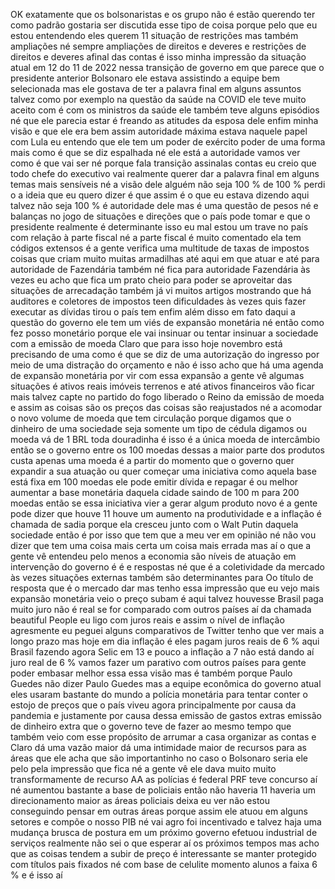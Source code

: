 OK exatamente que os bolsonaristas e os grupo não é estão querendo ter como padrão gostaria ser discutida esse tipo de coisa porque pelo que eu estou entendendo eles querem 11 situação de restrições mas também ampliações né sempre ampliações de direitos e deveres e restrições de direitos e deveres afinal das contas é isso minha impressão da situação atual em 12 do 11 de 2022 nessa transição de governo em que parece que o presidente anterior Bolsonaro ele estava assistindo a equipe bem selecionada mas ele gostava de ter a palavra final em alguns assuntos talvez como por exemplo na questão da saúde na COVID ele teve muito aceito com é com os ministros da saúde ele também teve alguns episódios né que ele parecia estar é freando as atitudes da esposa dele enfim minha visão e que ele era bem assim autoridade máxima estava naquele papel com Lula eu entendo que ele tem um poder de exército poder de uma forma mais como é que se diz espalhada né ele está a autoridade vamos ver como é que vai ser né porque fala transição assinalas contas eu creio que todo chefe do executivo vai realmente querer dar a palavra final em alguns temas mais sensíveis né a visão dele alguém não seja 100 % de 100 % perdi o a ideia que eu quero dizer é que assim é o que eu estava dizendo aqui talvez não seja 100 % é autoridade dele mas é uma questão de pesos né e balanças no jogo de situações e direções que o país pode tomar e que o presidente realmente é determinante isso eu mal estou um trave no país com relação à parte fiscal né a parte fiscal é muito comentado ela tem códigos extensos é a gente verifica uma multitude de taxas de impostos coisas que criam muito muitas armadilhas até aqui em que atuar e até para autoridade de Fazendária também né fica para autoridade Fazendária às vezes eu acho que fica um prato cheio para poder se aproveitar das situações de arrecadação também já vi muitos artigos mostrando que há auditores e coletores de impostos teen dificuldades às vezes quis fazer executar as dívidas tirou o país tem enfim além disso em fato daqui a questão do governo ele tem um viés de expansão monetária né então como fez posso monetário porque ele vai insinuar ou tentar insinuar a sociedade com a emissão de moeda Claro que para isso hoje novembro está precisando de uma como é que se diz de uma autorização do ingresso por meio de uma distração do orçamento e não é isso acho que há uma agenda de expansão monetária por vir com essa expansão a gente vê algumas situações é ativos reais imóveis terrenos e até ativos financeiros vão ficar mais talvez capte no partido do fogo liberado o Reino da emissão de moeda e assim as coisas são os preços das coisas são reajustados né a acomodar o novo volume de moeda que tem circulação porque digamos que o dinheiro de uma sociedade seja somente um tipo de cédula digamos ou moeda vá de 1 BRL toda douradinha é isso é a única moeda de intercâmbio então se o governo entre os 100 moedas dessas a maior parte dos produtos custa apenas uma moeda é a partir do momento que o governo quer expandir a sua atuação ou quer começar uma iniciativa como aquela base está fixa em 100 moedas ele pode emitir dívida e repagar é ou melhor aumentar a base monetária daquela cidade saindo de 100 m para 200 moedas então se essa iniciativa vier a gerar algum produto novo é a gente pode dizer que houve 11 houve um aumento na produtividade e a inflação é chamada de sadia porque ela cresceu junto com o Walt Putin daquela sociedade então é por isso que tem que a meu ver em opinião né não vou dizer que tem uma coisa mais certa um coisa mais errada mas aí o que a gente vê entendeu pelo menos a economia são níveis de atuação em intervenção do governo é é e respostas né que é a coletividade da mercado às vezes situações externas também são determinantes para Oo título de resposta que é o mercado dar mas tenho essa impressão que eu vejo mais expansão monetária veio o preço subam é aqui talvez houvesse Brasil paga muito juro não é real se for comparado com outros países aí da chamada beautiful People eu ligo com juros reais e assim o nível de inflação agresmente eu peguei alguns comparativos de Twitter tenho que ver mais a longo prazo mas hoje em dia inflação é eles pagam juros reais de 6 % aqui Brasil fazendo agora Selic em 13 e pouco a inflação a 7 não está dando aí juro real de 6 % vamos fazer um parativo com outros países para gente poder embasar melhor essa essa visão mas é também porque Paulo Guedes não dizer Paulo Guedes mas a equipe econômica do governo atual eles usaram bastante do mundo a polícia monetária para tentar conter o estojo de preços que o país viveu agora principalmente por causa da pandemia e justamente por causa dessa emissão de gastos extras emissão de dinheiro extra que o governo teve de fazer ao mesmo tempo que também veio com esse propósito de arrumar a casa organizar as contas e Claro dá uma vazão maior dá uma intimidade maior de recursos para as áreas que ele acha que são importantinho no caso o Bolsonaro seria ele pelo pela impressão que fica né a gente vê ele dava muito muito transformamente de recurso AA as polícias é federal PRF teve concurso aí né aumentou bastante a base de policiais então não haveria 11 haveria um direcionamento maior as áreas policiais deixa eu ver não estou conseguindo pensar em outras áreas porque assim ele atuou em alguns setores e compõe o nosso PIB né vai agro foi incentivado e talvez haja uma mudança brusca de postura em um próximo governo efetuou industrial de serviços realmente não sei o que esperar aí os próximos tempos mas acho que as coisas tendem a subir de preço é interessante se manter protegido com títulos pais fixados né com base de celulite momento alunos a faixa 6 % e é isso aí